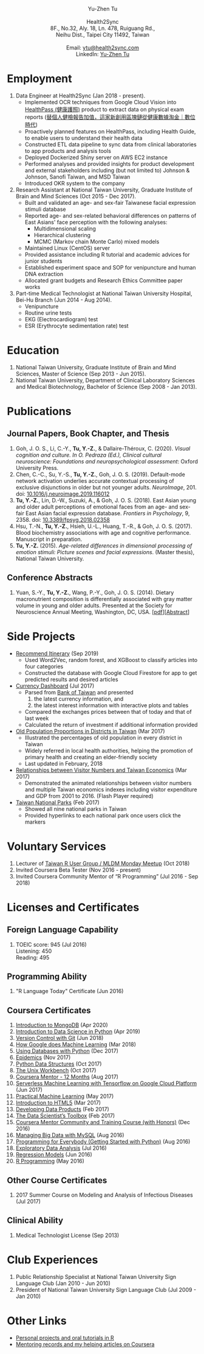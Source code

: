 <p style="text-align: center;">
Yu-Zhen Tu<br><br>
Health2Sync<br>
8F., No.32, Aly. 18, Ln. 478, Ruiguang Rd.,<br>
Neihu Dist., Taipei City 11492,
Taiwan<br><br>
Email: <a href="mailto:ytu@health2sync.com">ytu@health2sync.com</a><br>
LinkedIn: <a href="https://www.linkedin.com/in/yu-zhen-tu-251805135/">Yu-Zhen Tu</a><br>
</p>

# Employment

1. Data Engineer at Health2Sync (Jan 2018 - present).
	* Implemented OCR techniques from Google Cloud Vision into [HealthPass (健康護照)](https://www.healthpass.cc) product to extract data on physical exam reports ([替個人健檢報告加值，這家新創用區塊鏈從健康數據淘金｜數位時代](https://www.bnext.com.tw/article/52543/health2sync-ctbc-bank-and-bitmark-launch-world-frst-diabetes-data-trust))
	* Proactively planned features on HealthPass, including Health Guide, to enable users to understand their health data
	* Constructed ETL data pipeline to sync data from clinical laboratories to app products and analysis tools
	* Deployed Dockerized Shiny server on AWS EC2 instance
	* Performed analyses and provided insights for product development and external stakeholders including (but not limited to) Johnson & Johnson, Sanofi Taiwan, and MSD Taiwan
	* Introduced OKR system to the company
2. Research Assistant at National Taiwan University, Graduate Institute of Brain and Mind Sciences (Oct 2015 - Dec 2017).
	* Built and validated an age- and sex-fair Taiwanese facial expression stimuli database
	* Reported age- and sex-related behavioral differences on patterns of East Asians' face perception with the following analyses:
		* Multidimensional scaling
		* Hierarchical clustering
		* MCMC (Markov chain Monte Carlo) mixed models
	* Maintained Linux (CentOS) server
	* Provided assistance including R tutorial and academic advices for junior students
	* Established experiment space and SOP for venipuncture and human DNA extraction
	* Allocated grant budgets and Research Ethics Committee paper works
3. Part-time Medical Technologist at National Taiwan University Hospital, Bei-Hu Branch (Jun 2014 - Aug 2014).
	* Venipuncture
	* Routine urine tests
	* EKG (Electrocardiogram) test
	* ESR (Erythrocyte sedimentation rate) test

# Education

1. National Taiwan University, Graduate Institute of Brain and Mind Sciences, Master of Science (Sep 2013 - Jun 2015).
2. National Taiwan University, Department of Clinical Laboratory Sciences and Medical Biotechnology, Bachelor of Science (Sep 2008 - Jan 2013).

# Publications

## Journal Papers, Book Chapter, and Thesis

1. Goh, J. O. S., Li, C.-Y., **Tu, Y.-Z.**, & Dallaire-Théroux, C. (2020). *Visual cognition and culture. In O. Pedraza (Ed.), Clinical cultural neuroscience: Foundations and neuropsychological assessment*: Oxford University Press.
2. Chen, C.-C., Su, Y.-S., **Tu, Y.-Z.**, Goh, J. O. S. (2019). Default-mode network activation underlies accurate contextual processing of exclusive disjunctions in older but not younger adults. *NeuroImage*, 201. doi: [10.1016/j.neuroimage.2019.116012](https://doi.org/10.1016/j.neuroimage.2019.116012)
3. **Tu, Y.-Z.**, Lin, D.-W., Suzuki, A., & Goh, J. O. S. (2018). East Asian young and older adult perceptions of emotional faces from an age- and sex-fair East Asian facial expression database. *Frontiers in Psychology*, 9, 2358. doi: [10.3389/fpsyg.2018.02358](https://doi.org/10.3389/fpsyg.2018.02358)
4. Hsu, T.-N., **Tu, Y.-Z.**, Hsieh, U.-L., Huang, T.-R., & Goh, J. O. S. (2017). Blood biochemistry associations with age and cognitive performance. Manuscript in preparation.
5. **Tu, Y.-Z.** (2015). *Age-related differences in dimensional processing of emotion stimuli: Picture scenes and facial expressions*. (Master thesis), National Taiwan University.

## Conference Abstracts

1. Yuan, S.-Y., **Tu, Y.-Z.**, Wang, P.-Y., Goh, J. O. S. (2014). Dietary macronutrient composition is differentially associated with gray matter volume in young and older adults. Presented at the Society for Neuroscience Annual Meeting, Washington, DC, USA. [[pdf](https://drive.google.com/file/d/0BzjcVTDEKxiva0JXTDJlcEplU0U/view)][[Abstract](http://www.abstractsonline.com/Plan/ViewAbstract.aspx?sKey=ff62ca82-9063-4f1e-a580-31bf3688349a&cKey=f094b7b4-a3e8-4d0c-9505-192458dcace4&mKey=54c85d94-6d69-4b09-afaa-502c0e680ca7)]

# Side Projects

* [Recommend Itinerary](https://github.com/corytu/recommend-itinerary) (Sep 2019)
	* Used Word2Vec, random forest, and XGBoost to classify articles into four categories
	* Constructed the database with Google Cloud Firestore for app to get predicted results and desired articles
* [Currency Dashboard](https://github.com/corytu/currency-dashboard) (Jul 2017)
	* Parsed from [Bank of Taiwan](http://www.bot.com.tw/Pages/default.aspx) and presented
		1. the latest currency information, and
		2. the latest interest information with interactive plots and tables
	* Compared the exchanges prices between that of today and that of last week
	* Calculated the return of investment if additional information provided
* [Old Population Proportions in Districts in Taiwan](https://github.com/corytu/old-population-proportions) (Mar 2017)
	* Illustrated the percentages of old population in every district in Taiwan
	* Widely referred in local health authorities, helping the promotion of primary health and creating an elder-friendly society
	* Last updated in February, 2018
* [Relationships between Visitor Numbers and Taiwan Economics](https://corytu.github.io/r-language-presentations/docs/Relationships_between_Visitor_Numbers_and_Taiwan_Economics.html) (Mar 2017)
	* Demonstrated the animated relationships between visitor numbers and multiple Taiwan economics indexes including visitor expenditure and GDP from 2001 to 2016. (Flash Player required)
* [Taiwan National Parks](https://corytu.github.io/r-language-presentations/docs/Taiwan_National_Parks.html) (Feb 2017)
	* Showed all nine national parks in Taiwan
	* Provided hyperlinks to each national park once users click the markers

# Voluntary Services

1. Lecturer of [Taiwan R User Group / MLDM Monday Meetup](https://www.meetup.com/Taiwan-R/events/254369159/) (Oct 2018)
2. Invited Coursera Beta Tester (Nov 2016 - present)
3. Invited Coursera Community Mentor of “R Programming” (Jul 2016 - Sep 2018)

# Licenses and Certificates

## Foreign Language Capability

1. TOEIC score: 945 (Jul 2016)<br>Listening: 450<br>Reading: 495

## Programming Ability

1. "R Language Today" Certificate (Jun 2016)

## Coursera Certificates

1. [Introduction to MongoDB](https://www.coursera.org/account/accomplishments/certificate/DQENTJD4N6CM) (Apr 2020)
2. [Introduction to Data Science in Python](https://www.coursera.org/account/accomplishments/verify/TJ84YLNAJ79U) (Apr 2019)
3. [Version Control with Git](https://www.coursera.org/account/accomplishments/verify/Y8UGNWPTBHJT) (Jun 2018)
4. [How Google does Machine Learning](https://www.coursera.org/account/accomplishments/verify/5GD6TPUMJGJD) (Mar 2018)
5. [Using Databases with Python](https://www.coursera.org/account/accomplishments/verify/ZG9RXUMTXQX3) (Dec 2017)
6. [Epidemics](https://www.coursera.org/account/accomplishments/verify/YUAGTNFWDCJH) (Nov 2017)
7. [Python Data Structures](https://www.coursera.org/account/accomplishments/verify/Z59HEA7SXS8U) (Oct 2017)
8. [The Unix Workbench](https://www.coursera.org/account/accomplishments/verify/LG7LMWK6NAJ8) (Oct 2017)
9. [Coursera Mentor - 12 Months](https://t.cred.ly/gz31zFS7j2IFzJEEqqlBSw,,$$$nqwzpIVCNjcPh6tWOnty93ZiVXKrxmUsdr5GtUNnSLH5Ils3qEZCxqOlCKET4T5LnsxrFYlHCGzGpezvrPde8Rv2sgPPcsInhHTiIKAj0tA,?r=https%3A%2F%2Fcredly.com%2Fcredit%2F14109744&t=1503029976&c=sl) (Aug 2017)
10. [Serverless Machine Learning with Tensorflow on Google Cloud Platform](https://www.coursera.org/account/accomplishments/verify/Y45P87VDUFED) (Jun 2017)
11. [Practical Machine Learning](https://www.coursera.org/account/accomplishments/verify/XJAP6K7XKSHA) (May 2017)
12. [Introduction to HTML5](https://www.coursera.org/account/accomplishments/verify/GE8XTE3JLN3G) (Mar 2017)
13. [Developing Data Products](https://www.coursera.org/account/accomplishments/verify/MA6RW2C5BNMC) (Feb 2017)
14. [The Data Scientist’s Toolbox](https://www.coursera.org/account/accomplishments/verify/93U7MS6GC9P2) (Feb 2017)
15. [Coursera Mentor Community and Training Course (with Honors)](https://www.coursera.org/account/accomplishments/verify/GKLMT6S8VL8X) (Dec 2016)
16. [Managing Big Data with MySQL](https://www.coursera.org/account/accomplishments/verify/G5CEJWGTAWDF) (Aug 2016)
17. [Programming for Everybody (Getting Started with Python)](https://www.coursera.org/account/accomplishments/verify/UHSBKPNGLPWB) (Aug 2016)
18. [Exploratory Data Analysis](https://www.coursera.org/account/accomplishments/verify/J72GABTSGBKE) (Jul 2016)
19. [Regression Models](https://www.coursera.org/account/accomplishments/verify/R6ZBXXUX8M4T) (Jun 2016)
20. [R Programming](https://www.coursera.org/account/accomplishments/verify/V6VFG4MCCT7Y) (May 2016)

## Other Course Certificates

1. 2017 Summer Course on Modeling and Analysis of Infectious Diseases (Jul 2017)

## Clinical Ability

1. Medical Technologist License (Sep 2013)

# Club Experiences

1. Public Relationship Specialist at National Taiwan University Sign Language Club (Jan 2010 - Jun 2010)
2. President of National Taiwan University Sign Language Club (Jul 2009 - Jan 2010)

# Other Links

* [Personal projects and oral tutorials in R](https://corytu.github.io/r-language-presentations/)
* [Mentoring records and my helping articles on Coursera](https://corytu.github.io/coursera-r-mentoring/)
